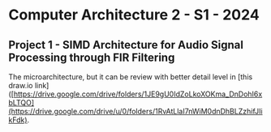 # Computer Architecture 2 - S1 - 2024
## Project 1 - SIMD Architecture for Audio Signal Processing through FIR Filtering


The microarchitecture, but it can be review with better detail level in [this draw.io link]([https://drive.google.com/drive/folders/1JE9gU0IdZoLkoXOKma_DnDohI6xbLTQO](https://drive.google.com/drive/u/0/folders/1RvAtLlaI7nWiM0dnDhBLZzhifJIikFdk).
